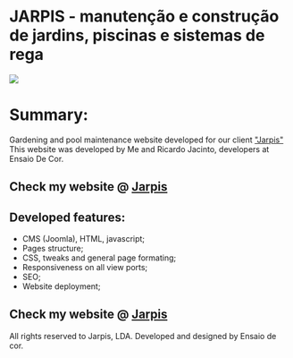 # JARPIS - manutenção e construção de jardins, piscinas e sistemas de rega

<img src="https://i.imgur.com/U3LkM4l.jpg">

<h1>Summary:</h1>

<p>Gardening and pool maintenance website developed for our client <a href="https://www.jarpis.pt" target="_blank">"Jarpis"</a> This website was developed by Me and Ricardo Jacinto, developers at Ensaio De Cor.</p>

<h2>Check my website @ <a href="https://www.jarpis.pt" target="_blank"> Jarpis </a>  </h2>

<h2> Developed features: </h2>
<ul>
<li>CMS (Joomla), HTML, javascript;</li>
<li>Pages structure;</li>
<li>CSS, tweaks and general page formating;</li>
<li>Responsiveness on all view ports;</li>
<li>SEO;</li>
<li>Website deployment;</li>
</ul>
	
<h2>Check my website @ <a href="https://www.jarpis.pt" target="_blank"> Jarpis </a>  </h2>

All rights reserved to Jarpis, LDA.
Developed and designed by Ensaio de cor.
